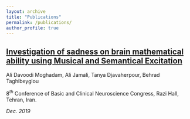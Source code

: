 ```yaml
---
layout: archive
title: "Publications"
permalink: /publications/
author_profile: true
---
```

## [Investigation of sadness on brain mathematical ability using Musical and Semantical Excitation](https://www.researchgate.net/publication/339883075_Investigation_of_sadness_on_brain_mathematical_ability_using_Musical_and_Semantical_Excitation)

Ali Davoodi Moghadam, Ali Jamali, Tanya Djavaherpour, Behrad Taghibeyglou

$8^t{^h}$ Conference of Basic and Clinical Neuroscience Congress, Razi Hall, Tehran, Iran.

*Dec. 2019*
